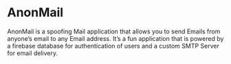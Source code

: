 # AnonMail
AnonMail is a spoofing Mail application that allows you to send Emails from anyone’s email to any Email address. It’s a fun application that is powered by a firebase database for authentication of users and a custom SMTP Server for email delivery.

